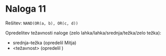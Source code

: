 # Naloga 11

Rešitev: `NAND(OR(a, b), OR(c, d))`

Opredelitev težavnosti naloge (zelo lahka/lahka/srednja/težka/zelo težka):
- srednja–težka (opredelil Mitja)
- <težavnost> (opredelil <oseba>)
